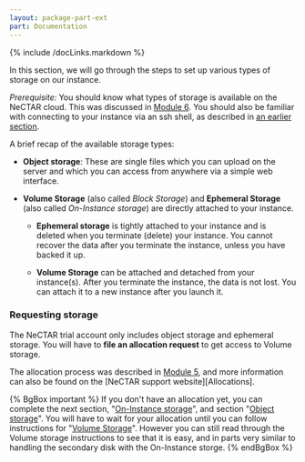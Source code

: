 ```yaml
---
layout: package-part-ext
part: Documentation
---
```

{% include /docLinks.markdown %}

In this section, we will go through the steps to set up various types of storage on our instance.

*Prerequisite:* You should know what types of storage is available on the NeCTAR cloud. This was discussed in [Module 6](/package06/sections/storage.html).
You should also be familiar with connecting to your instance via an ssh shell, as described in [an earlier section](connectViaSSH.html).

A brief recap of the available storage types:

* **Object storage**: These are single files which you can upload on the server and which you can access from anywhere via a simple web interface.

* **Volume Storage** (also called *Block Storage*) and **Ephemeral Storage** (also called *On-Instance storage*) are directly attached to your instance.

    * **Ephemeral storage** is tightly attached to your instance and is deleted when you terminate (delete) your instance. You cannot recover the data after you terminate the instance, unless you have backed it up.

    * **Volume Storage** can be attached and detached from your instance(s). After you terminate the instance, the data is not lost. You can attach it to a new instance after you launch it. 

### Requesting storage

The NeCTAR trial account only includes object storage and ephemeral storage. You will have to **file an allocation request** to get access to Volume storage.

The allocation process was described in [Module 5](/package05/sections/allocations.html), and more information can also be found on the [NeCTAR support website][Allocations].

{% BgBox important %}
If you don't have an allocation yet, you can complete the next section, "[On-Instance storage](ephemeralStorage.html)", and section "[Object storage](objectStorage.html)". You will have to wait for your allocation until you can follow instructions for "[Volume Storage](volumeStorage.html)". However you can still read through the Volume storage instructions to see that it is easy, and in parts very similar to handling the secondary disk with the On-Instance storge.
{% endBgBox %}
